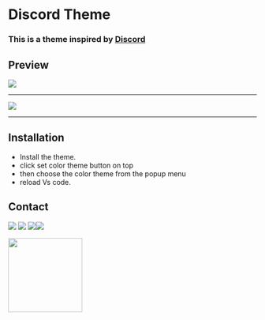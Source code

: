 
# **Discord Theme**

### This is a theme inspired by [**Discord**](https://discord.com) 


## **Preview**

<img src='https://i.ibb.co/dBr6045/code.png'>

<hr>
<img src='https://i.ibb.co/gd69xWg/full.png'>
<hr>

## **Installation**

* Install the theme.
* click set color theme button on top
* then choose the color theme from the popup menu
* reload Vs code. 


## **Contact**
<a href="https://www.instagram.com/code.forever/"><img src="https://img.icons8.com/fluent/42/000000/instagram-new.png"/></a>       <a href="https://mailto:tanmaymakode76@gmail.com/"><img src="https://img.icons8.com/fluent/42/000000/gmail--v2.png"/></a> <a href="https://discord.com/channels/@In Dev"> <img src="https://img.icons8.com/fluent/42/000000/discord-logo.png"/></a><a href='https://linkedin.com/tanmaymakode'><img src="https://img.icons8.com/fluent/42/000000/linkedin.png"/></a>

<a href="https://www.patreon.com/bePatron?u=46563102"><img width='150' src='https://d33wubrfki0l68.cloudfront.net/d0ed447d8355bce531d091c60296ae2b823d9301/dfb24/assets/img/patron.png'/></a>


